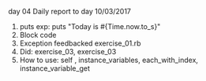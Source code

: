 day 04
Daily report to day 10/03/2017 
1. puts exp: puts "Today is #{Time.now.to_s}" 
2. Block code 
3. Exception feedbacked exercise_01.rb
4. Did: exercise_03, exercise_03
4. How to use: self , instance_variables, each_with_index, instance_variable_get